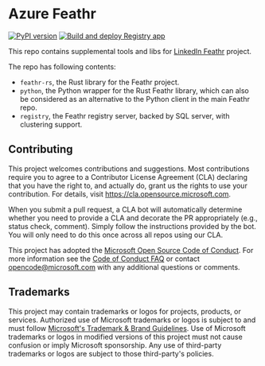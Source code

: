 # Azure Feathr

[![PyPI version](https://badge.fury.io/py/feathrs.svg)](https://badge.fury.io/py/feathrs) [![Build and deploy Registry app](https://github.com/Azure/Feathr/actions/workflows/main_feathrregistry.yml/badge.svg?branch=main)](https://feathrregistry.azurewebsites.net/)

This repo contains supplemental tools and libs for [LinkedIn Feathr](https://github.com/linkedin/feathr) project.

The repo has following contents:

- `feathr-rs`, the Rust library for the Feathr project.
- `python`, the Python wrapper for the Rust Feathr library, which can also be considered as an alternative to the Python client in the main Feathr repo.
- `registry`, the Feathr registry server, backed by SQL server, with clustering support.

## Contributing

This project welcomes contributions and suggestions.  Most contributions require you to agree to a
Contributor License Agreement (CLA) declaring that you have the right to, and actually do, grant us
the rights to use your contribution. For details, visit https://cla.opensource.microsoft.com.

When you submit a pull request, a CLA bot will automatically determine whether you need to provide
a CLA and decorate the PR appropriately (e.g., status check, comment). Simply follow the instructions
provided by the bot. You will only need to do this once across all repos using our CLA.

This project has adopted the [Microsoft Open Source Code of Conduct](https://opensource.microsoft.com/codeofconduct/).
For more information see the [Code of Conduct FAQ](https://opensource.microsoft.com/codeofconduct/faq/) or
contact [opencode@microsoft.com](mailto:opencode@microsoft.com) with any additional questions or comments.

## Trademarks

This project may contain trademarks or logos for projects, products, or services. Authorized use of Microsoft 
trademarks or logos is subject to and must follow 
[Microsoft's Trademark & Brand Guidelines](https://www.microsoft.com/en-us/legal/intellectualproperty/trademarks/usage/general).
Use of Microsoft trademarks or logos in modified versions of this project must not cause confusion or imply Microsoft sponsorship.
Any use of third-party trademarks or logos are subject to those third-party's policies.
